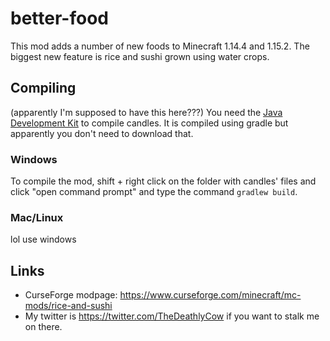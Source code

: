 # better-food

This mod adds a number of new foods to Minecraft 1.14.4 and 1.15.2. The biggest
new feature is rice and sushi grown using water crops.

## Compiling
(apparently I'm supposed to have this here???)
You need the [Java Development Kit](https://www.oracle.com/java/technologies/javase-downloads.html) to compile candles.
It is compiled using gradle but apparently you don't need to download that.

### Windows
To compile the mod, shift + right click on the folder with candles' files and click
"open command prompt" and type the command `gradlew build`.

### Mac/Linux
lol use windows


## Links

- CurseForge modpage: https://www.curseforge.com/minecraft/mc-mods/rice-and-sushi
- My twitter is https://twitter.com/TheDeathlyCow if you want to stalk me on there.
